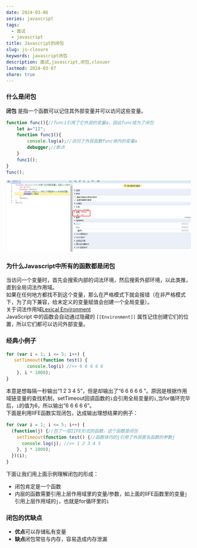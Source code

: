 ```yaml
---  
date: 2024-03-06  
series: javascript  
tags:  
  - 面试  
  - javascript  
title: Javascript的闭包  
slug: js-closure  
keywords: javascript闭包  
description: 面试,javascript,闭包,closuer  
lastmod: 2024-03-07  
share: true  
---  
```

  
### 什么是闭包  
**闭包** 是指一个函数可以记住其外部变量并可以访问这些变量。  
```javascript  
function func(){//func1引用了它外层的变量a，因此func成为了闭包  
    let a="11";  
    function func1(){  
        console.log(a);//访问了外层函数func体内的变量a  
        debugger;//断点  
    }  
    func1();  
}  
func();  
```  
  
![1709777168158.jpg](../../static/images/1709777168158.jpg)  
### 为什么Javascript中所有的函数都是闭包  
当访问一个变量时，首先会搜索内部的词法环境，然后搜索外部环境，以此类推，直到全局词法作用域。  
如果在任何地方都找不到这个变量，那么在严格模式下就会报错（在非严格模式下，为了向下兼容，给未定义的变量赋值会创建一个全局变量）。  
关于词法作用域[Lexical Environment](https://zh.javascript.info/closure#ci-fa-huan-jing)  
JavaScript 中的函数会自动通过隐藏的 `[[Environment]]` 属性记住创建它们的位置，所以它们都可以访问外部变量。  
  
### 经典小例子  
```javascript  
for (var i = 1; i <= 5; i++) {  
   setTimeout(function test() {  
        console.log(i) //>> 6 6 6 6 6  
    }, i * 1000);  
}  
```  
本意是想每隔一秒输出“1 2 3 4 5”，但是却输出了“6 6 6 6 6 ”。原因是根据作用域链变量的查找机制，setTimeout回调函数的`i`会引用全局变量的`i`,当for循环完毕后，`i`的值为6，所以输出“6 6 6 6 6”。  
下面是利用IIFE函数实现闭包，达成输出理想结果的例子：  
```javascript  
for (var i = 1; i <= 5; i++) {  
  (function(j) {//包了一层IIFE形式的函数，这个函数是闭包  
    setTimeout(function test() {//函数体内的j引用了外层匿名函数的参数j  
      console.log(j); //>> 1 2 3 4 5  
    }, j * 1000);  
  })(i);  
}  
```  
下面让我们用上面示例理解闭包的形成：  
- 闭包肯定是一个函数  
- 内层的函数需要引用上层作用域里的变量/参数，如上面的IIFE函数里的变量`j`引用上层作用域的`j`，也就是for循环里的`i`  
  
### 闭包的优缺点  
- **优点**可以存储私有变量  
- **缺点**闭包常驻与内存，容易造成内存泄漏